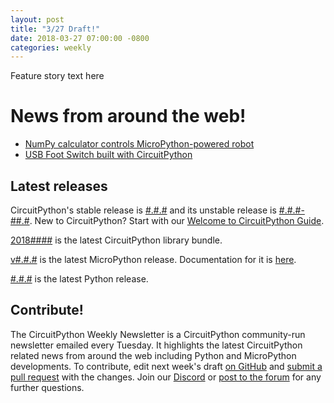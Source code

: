 ```yaml
---
layout: post
title: "3/27 Draft!"
date: 2018-03-27 07:00:00 -0800
categories: weekly
---
```


Feature story text here

# News from around the web!
* [NumPy calculator controls MicroPython-powered robot](https://youtu.be/Az5W-PsQP64)
* [USB Foot Switch built with CircuitPython](https://learn.adafruit.com/USB-foot-switch-circuit-python)

## Latest releases

CircuitPython's stable release is [#.#.#](https://github.com/adafruit/circuitpython/releases/latest)
and its unstable release is [#.#.#-##.#](https://github.com/adafruit/circuitpython/releases). New to
CircuitPython? Start with our
[Welcome to CircuitPython Guide](https://learn.adafruit.com/welcome-to-circuitpython).

[2018####](https://github.com/adafruit/Adafruit_CircuitPython_Bundle/releases/latest) is the latest
CircuitPython library bundle.

[v#.#.#](https://micropython.org/download) is the latest MicroPython release. Documentation for it
is [here](http://docs.micropython.org/en/latest/pyboard/).

[#.#.#](https://www.python.org/downloads/) is the latest Python release.

## Contribute!

The CircuitPython Weekly Newsletter is a CircuitPython community-run newsletter emailed every
Tuesday. It highlights the latest CircuitPython related news from around the web including Python
and MicroPython developments. To contribute, edit next week's draft [on GitHub](https://github.com/adafruit/circuitpython-weekly-newsletter/tree/gh-pages/_drafts) and
[submit a pull request](https://help.github.com/articles/editing-files-in-your-repository/) with the
changes. Join our [Discord](https://adafru.it/discord) or [post to the
forum](https://forums.adafruit.com/viewforum.php?f=60) for any further questions.
